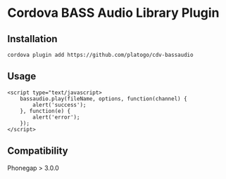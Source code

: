 Cordova BASS Audio Library Plugin
=================================

Installation
------------
```
cordova plugin add https://github.com/platogo/cdv-bassaudio
```

Usage
-----
```
<script type="text/javascript>
	bassaudio.play(fileName, options, function(channel) {
		alert('success');
	}, function(e) {
		alert('error');
	});
</script>
```

Compatibility
-------------
Phonegap > 3.0.0
